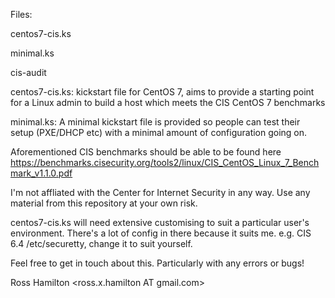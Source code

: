 Files:

centos7-cis.ks

minimal.ks

cis-audit


centos7-cis.ks:  kickstart file for CentOS 7, aims to provide a starting point for a Linux admin to build a host which meets the CIS CentOS 7 benchmarks

minimal.ks:  A minimal kickstart file is provided so people can test their setup (PXE/DHCP etc) with a minimal amount of configuration going on.

Aforementioned CIS benchmarks should be able to be found here https://benchmarks.cisecurity.org/tools2/linux/CIS_CentOS_Linux_7_Benchmark_v1.1.0.pdf

I'm not affliated with the Center for Internet Security in any way.
Use any material from this repository at your own risk.  

centos7-cis.ks will need extensive customising to suit a particular user's environment.  There's a lot of config in there because it suits me. e.g. CIS 6.4 /etc/securetty, change it to suit yourself. 


Feel free to get in touch about this.  Particularly with any errors or bugs!

Ross Hamilton <ross.x.hamilton AT gmail.com>
